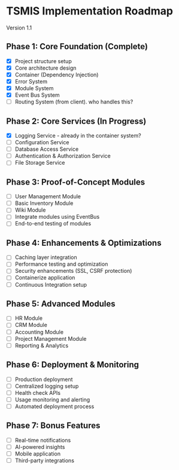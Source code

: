 # TSMIS Implementation Roadmap 
Version 1.1

## Phase 1: Core Foundation (Complete)
- [x] Project structure setup
- [x] Core architecture design
- [x] Container (Dependency Injection) 
- [x] Error System
- [x] Module System 
- [x] Event Bus System
- [ ] Routing System (from client). who handles this? 

## Phase 2: Core Services (In Progress)
- [x] Logging Service - already in the container system?
- [ ] Configuration Service  
- [ ] Database Access Service
- [ ] Authentication & Authorization Service
- [ ] File Storage Service

## Phase 3: Proof-of-Concept Modules
- [ ] User Management Module
- [ ] Basic Inventory Module 
- [ ] Wiki Module
- [ ] Integrate modules using EventBus
- [ ] End-to-end testing of modules

## Phase 4: Enhancements & Optimizations
- [ ] Caching layer integration
- [ ] Performance testing and optimization
- [ ] Security enhancements (SSL, CSRF protection) 
- [ ] Containerize application
- [ ] Continuous Integration setup

## Phase 5: Advanced Modules
- [ ] HR Module
- [ ] CRM Module
- [ ] Accounting Module
- [ ] Project Management Module
- [ ] Reporting & Analytics

## Phase 6: Deployment & Monitoring
- [ ] Production deployment 
- [ ] Centralized logging setup
- [ ] Health check APIs
- [ ] Usage monitoring and alerting
- [ ] Automated deployment process

## Phase 7: Bonus Features
- [ ] Real-time notifications
- [ ] AI-powered insights
- [ ] Mobile application
- [ ] Third-party integrations